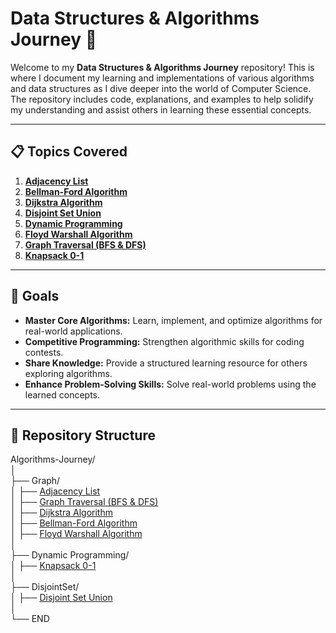 # Data Structures & Algorithms Journey 🚀

Welcome to my **Data Structures & Algorithms Journey** repository! This is where I document my learning and implementations of various algorithms and data structures as I dive deeper into the world of Computer Science. The repository includes code, explanations, and examples to help solidify my understanding and assist others in learning these essential concepts.

---

## 📋 Topics Covered
01. **[Adjacency List](https://github.com/AlgoAbrar/Algorithm-Journey/tree/main/Adjacency%20List)**  
02. **[Bellman-Ford Algorithm](https://github.com/AlgoAbrar/Algorithm-Journey/tree/main/Bellman-Ford%20Algorithm)**  
03. **[Dijkstra Algorithm](https://github.com/AlgoAbrar/Algorithm-Journey/tree/main/Dijkstra%20Algorithm)**  
04. **[Disjoint Set Union](https://github.com/AlgoAbrar/Algorithm-Journey/tree/main/Disjoint%20Set%20Union)**  
05. **[Dynamic Programming](https://github.com/AlgoAbrar/Algorithm-Journey/tree/main/Dynamic%20Programming)**  
06. **[Floyd Warshall Algorithm](https://github.com/AlgoAbrar/Algorithm-Journey/tree/main/Floyd%20Warshall%20Algorithm)**  
07. **[Graph Traversal (BFS & DFS)](https://github.com/AlgoAbrar/Algorithm-Journey/tree/main/Graph%20Traversal)**  
08. **[Knapsack 0-1](https://github.com/AlgoAbrar/Algorithm-Journey/tree/main/Knapsack%200-1)**  

---

## 🌟 Goals
- **Master Core Algorithms:** Learn, implement, and optimize algorithms for real-world applications.  
- **Competitive Programming:** Strengthen algorithmic skills for coding contests.  
- **Share Knowledge:** Provide a structured learning resource for others exploring algorithms.  
- **Enhance Problem-Solving Skills:** Solve real-world problems using the learned concepts.  

---

## 📂 Repository Structure<br>

Algorithms-Journey/<br>
│<br>
├── Graph/<br>
│   ├── [Adjacency List](https://github.com/AlgoAbrar/Algorithm-Journey/tree/main/Adjacency%20List)<br>
│   ├── [Graph Traversal (BFS & DFS)](https://github.com/AlgoAbrar/Algorithm-Journey/tree/main/Graph%20Traversal)<br>
│   ├── [Dijkstra Algorithm](https://github.com/AlgoAbrar/Algorithm-Journey/tree/main/Dijkstra%20Algorithm)<br>
│   ├── [Bellman-Ford Algorithm](https://github.com/AlgoAbrar/Algorithm-Journey/tree/main/Bellman-Ford%20Algorithm)<br>
│   ├── [Floyd Warshall Algorithm](https://github.com/AlgoAbrar/Algorithm-Journey/tree/main/Floyd%20Warshall%20Algorithm)<br>
│<br>
├── Dynamic Programming/<br>
│   ├── [Knapsack 0-1](https://github.com/AlgoAbrar/Algorithm-Journey/tree/main/Knapsack%200-1)<br>
│<br>
├── DisjointSet/<br>
│   ├── [Disjoint Set Union](https://github.com/AlgoAbrar/Algorithm-Journey/tree/main/Disjoint%20Set%20Union)<br>
│<br>
└── END<br>
